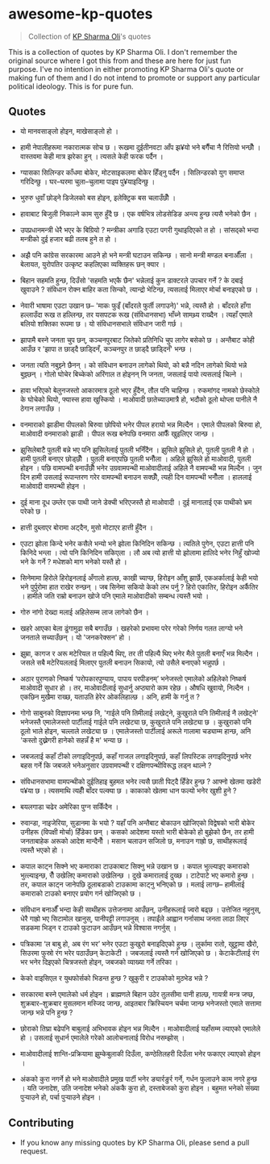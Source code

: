 # awesome-kp-quotes

> Collection of [KP Sharma Oli](https://en.wikipedia.org/wiki/Khadga_Prasad_Oli)'s quotes

This is a collection of quotes by KP Sharma Oli. I don't remember the original source where I got this from and these are here for just fun purpose. I've no intention in either promoting KP Sharma Oli's quote or making fun of them and I do not intend to promote or support any particular political ideology. This is for pure fun.

## Quotes

- यो मानवसाङ्लो होइन, माखेसाङ्लो हो ।

- हामी नेपालीहरूमा नकारात्मक सोच छ । रूखमा दुईतीनवटा आँप झ¥यो भने बगैँचा नै रित्तियो भन्छौँ । वास्तवमा केही मात्र झरेका हुन् । त्यसले केही फरक पर्दैन ।

- ग्यासका सिलिन्डर काँधमा बोकेर, मोटसाइकलमा बोकेर हिँड्नु पर्दैन । सिलिन्डरको युग समाप्त गरिदिन्छु । घर–घरमा चुला–चुलामा पाइप पु¥याइदिन्छु ।

- भुरुरु धुवाँ छोड्ने डिजेलको बस होइन, इलेक्ट्रिक बस चलाउँछौँ ।

- हावाबाट बिजुली निकाल्ने काम सुरु हुँदै छ । एक वर्षभित्र लोडसेडिङ अन्त्य हुन्छ त्यसै भनेको छैन ।

- उपप्रधानमन्त्री धेरै भएर के बिग्रियो ? मन्त्रीका अगाडि एउटा पगरी गुथाइदिएको त हो । सांसद्को भन्दा मन्त्रीको दुई हजार बढी तलब हुने त हो ।

- अझै पनि कांग्रेस सरकारमा आउने हो भने मन्त्री घटाउन सकिन्छ । सानो मन्त्री मण्डल बनाऔँला । बेलायत, युरोपतिर उत्कृष्ट कहलिएका व्यक्तिहरू छन् क्यार ।

- बिहान सहमति हुन्छ, दिउँसो 'सहमति भएकै छैन' भन्नेलाई कुन डाक्टरले उपचार गर्ने ? के दबाई खुवाउने ? संविधान रोक्न बाहिर कता सिन्को, त्यान्द्रो भेटिन्छ, त्यसलाई मिलाएर मोर्चा बनाइएको छ ।

- नेवारी भाषामा एउटा उखान छ– 'माकः फुइँ (बाँदरले फुर्ती लगाउने)' भन्ने, त्यस्तै हो । बाँदरले हाँगा हल्लाउँदा रूख त हल्लिन्छ, तर यसपटक रूख (संविधानसभा) भाँच्ने सामथ्र्य राख्दैन । त्यहाँ एमाले बलियो शक्तिका रूपमा छ । यो संविधानसभाले संविधान जारी गर्छ ।

- झापामै बस्ने जनता चुप छन्, कञ्चनपुरबाट जितेको प्रतिनिधि चुप लागेर बसेको छ । अन्तैबाट कोही आउँछ र 'झापा त छाड्दै छाड्दिनँ, कञ्चनपुर त छाड्दै छाड्दिनँ' भन्छ ।

- जनता त्यति नबुझ्ने छैनन् । को संविधान बनाउन लागेको थियो, को बन्नै नदिन लागेको थियो भन्ने बुझ्छन् । गोलो घोचेर बिच्केको अरिंगाल त होइनन् नि जनता, जसलाई पायो त्यसलाई चिल्ने ।

- हावा भरिएको बेलुनजस्तो आकारमात्र ठूलो भएर हुँदैन, तौल पनि चाहिन्छ । रुकमांगद नामको छेस्कोले के घोचेको थियो, फ्यास्स हावा खुस्कियो । माओवादी छातेच्याउमात्रै हो, भदौको ठूलो थोप्ला पानीले नै ठेगान लगाउँछ ।

- वनमाराको झाडीमा पीपलको बिरुवा छोपियो भनेर पीपल हरायो भन्न मिल्दैन । एमाले पीपलको बिरुवा हो, माओवादी वनमाराको झाडी । पीपल रूख बनेपछि वनमारा आफैँ खुइलिएर जान्छ ।

- झुसिलेबाटै पुतली बन्ने भए पनि झुसिलेलाई पुतली भनिँदैन । झुसिले झुसिले हो, पुतली पुतली नै हो । हामी पुतली बनाएर छोड्छौँ । पुतली बनाएपछि पुतली भनौँला । अहिले झुसिले हो माओवादी, पुतली होइन । पछि वामपन्थी बनाउँछौँ भनेर उग्रवामपन्थी माओवादीलाई अहिले नै वामपन्थी भन्न मिल्दैन । जुन दिन हामी उसलाई रूपान्तरण गरेर वामपन्थी बनाउन सक्छौँ, त्यही दिन वामपन्थी भनौँला । हाललाई माओवादी वामपन्थी होइन ।

- दुई माना दूध उम्लेर एक पाथी जाने डेक्ची भरिएजस्तै हो माओवादी । दुई मानालाई एक पाथीको भ्रम परेको छ ।

- हात्ती दुब्लाएर बोरामा अट्दैन, मुसो मोटाएर हात्ती हुँदैन ।

- एउटा झोला किन्दे भनेर कसैले भन्यो भने झोला किनिदिन सकिन्छ । त्यतिले पुगेन, एउटा हात्ती पनि किनिदे भन्ला । त्यो पनि किनिदिन सकिएला । लौ अब त्यो हात्ती यो झोलामा हालिदे भनेर निहुँ खोज्यो भने के गर्ने ? मधेशको माग भनेको यस्तै हो ।

- सिनेमामा हिरोले हिरोइनलाई अँगालो हाल्छ, काखी च्याप्छ, हिरोइन आँशु झार्छे, एकअर्कालाई केही भयो भने पुर्पुरोमा हात राखेर रुन्छन् । जब सिनेमा सकियो केको लभ पर्नु ? हिरो एकातिर, हिरोइन अर्कैतिर । हामीले जति राम्रो बनाउन खोजे पनि एमाले माओवादीको सम्बन्ध त्यस्तै भयो ।

- गोरु नांगो देख्दा मलाई अहिलेसम्म लाज लागेको छैन ।

- खहरे आएका बेला ढुंगामुढा सबै बगाउँछ । खहरेको प्रभावमा परेर गरेको निर्णय गलत लाग्यो भने जनताले सच्याउँछन् । यो 'जनकरेक्सन' हो ।

- झुम्रा, कागज र अरू मटेरियल त पहिल्यै थिए, तर ती पहिल्यै थिए भनेर मैले पुतली बनाएँ भन्न मिल्दैन । जसले सबै मटेरियललाई मिलाएर पुतली बनाउन सिकायो, त्यो उसैले बनाएको भन्नुपर्छ ।

- अठार पुराणको निष्कर्ष ‘परोपकारपुण्याय, पापाय परपीडनम्’ भनेजस्तो एमालेको अहिलेको निष्कर्ष माओवादी सुधार हो । तर, माओवादीलाई सुधार्नु अप्ठ्यारो काम रहेछ । औषधि खुवायो, निल्दैन । एकछिन मुखैमा राख्छ, यताउति हेरेर ओकलिहाल्छ । अनि, हामी के गर्नु त ?

- गोगो साबुनको विज्ञापनमा भन्छ नि, 'गाईले पनि तिमीलाई लखेट्ने, कुखुराले पनि तिमीलाई नै लखेट्ने' भनेजस्तै एमालेजस्तो पार्टीलाई गाईले पनि लखेट्या छ, कुखुराले पनि लखेट्या छ । कुखुराको पनि ठूलो भाले होइन, चल्लाले लखेट्या छ । एमालेजस्तो पार्टीलाई अरूले गालामा चड्याम्म हान्छ, अनि 'कस्तो दुख्नेगरी हानेको सहन्नँ है म' भन्या छ ।

- जबजलाई कहाँ टीको लगाइदिनुपर्छ, कहाँ गाजल लगाइदिनुपर्छ, कहाँ लिपस्टिक लगाइदिनुपर्छ भनेर बहस गर्ने कि जबजले भनेअनुसार उग्रवामपन्थी र दक्षिणपन्थीविरूद्ध लड्न थाल्ने ?

- संविधानसभामा वामपन्थीको दुईतिहाइ बुहमत भनेर त्यसै छाती पिट्दै हिँडेर हुन्छ ? आफ्नो खेतमा खडेरी प¥या छ । त्यसमाथि त्यहीँ बाँदर पल्क्या छ । काकाको खेतमा धान फल्यो भनेर खुशी हुने ?

- बयलगाडा चढेर अमेरिका पुग्न सकिँदैन ।

- रुवान्डा, नाइजेरिया, सुडानमा के भयो ? यहाँ पनि अन्तैबाट बोकाउन खोजिएको विद्वेषको भारी बोकेर उनीहरू (विपक्षी मोर्चा) हिँडेका छन् । कसको आदेशमा यस्तो भारी बोकेको हो बुझेको छैन, तर हामी जनताबाहेक अरूको आदेश मान्दैनौँ । मसान चलाउन सजिलो छ, मनाउन गाह्रो छ, साथीहरूलाई त्यस्तै भएको हो ।

- कपाल काट्न सिक्ने भए कमाराका टाउकाबाट सिक्नु भन्ने उखान छ । कपाल भुत्ल्याइए कमाराको भुत्ल्याइन्छ, रौँ उखेलिए कमाराको उखेलिन्छ । दुखे कमारालाई दुख्छ । टाटेपाटे भए कमारो हुन्छ । तर, कपाल काट्न जानेपछि ठूलाबडाको टाउकामा काट्नु भनिएको छ । मलाई लाग्छ– हामीलाई कमाराको टाउको बनाएर प्रयोग गर्न खोजिएको छ ।

- संविधान बनाऔँ भन्दा केही साथीहरू उत्तेजनामा आउँछन्, उनीहरूलाई ज्वरो बढ्छ । उत्तेजित नहुनुस्, धेरै गाह्रो भए सिटामोल खानुस्, पानीपट्टी लगाउनुस् । तपाईंले आह्वान गर्नासाथ जनता लाठा लिएर सडकमा भिड्न र टाउको फुटाउन आउँछन् भन्ने विश्वास नगर्नुस् ।

- पत्रिकामा ‘ल बाबु हो, अब रंग भर’ भनेर एउटा कुखुरो बनाइदिएको हुन्छ । लुर्कामा रातो, खुट्टामा खैरो, सिउरमा फुस्रो रंग भरेर पठाउँछन् केटाकेटी । जबजलाई त्यस्तै गर्न खोजिएको छ । केटाकेटीलाई रंग भर भनेर दिइएको चित्रजस्तो होइन, जबजको व्याख्या गर्ने तरिका ।

- केको वाइसिएल र युथफोर्सको भिडन्त हुन्छ ? खुकुरी र टाउकोको मुठभेड भन्ने ?

- सरकारमा बस्ने एमालेको धर्म होइन । ब्राह्मणले बिहान उठेर तुलसीमा पानी हाल्छ, गायत्री मन्त्र जप्छ, शुक्रबार–शुक्रबार मुसलमान मस्जिद जान्छ, आइतबार क्रिस्चियन चर्चमा जान्छ भनेजस्तो एमाले सत्तामा जान्छ भन्ने पनि हुन्छ ?

- छोराको तिघ्रा बढेपनि बाबुलाई अभिभावक होइन भन्न मिल्दैन । माओवादीलाई यहाँसम्म ल्याएको एमालेले हो । उसलाई सुधार्न एमालेले गरेको आलोचनालाई विरोध नसम्झोस् ।

- माओवादीलाई शान्ति-प्रक्रियामा झुम्केबुलाकी दिउँला, कण्ठेतिलहरी दिउँला भनेर फकाएर ल्याएको होइन ।

- अंकको कुरा नगर्ने हो भने माओवादीले प्रमुख पार्टी भनेर ङ्यार्रङुर्र गर्ने, गर्धन फुलाउने काम नगरे हुन्छ । यति जनादेश, उति जनादेश भनेको अंककै कुरा हो, दस्ताबेजको कुरा होइन । बहुमत भनेको संख्या पुर्‍याउने हो, पर्चा पुर्‍याउने होइन ।

## Contributing

- If you know any missing quotes by KP Sharma Oli, please send a pull request.
